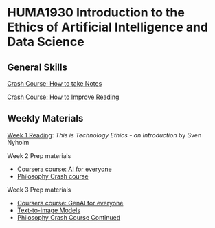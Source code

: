 # HUMA1930 Introduction to the Ethics of Artificial Intelligence and Data Science

## General Skills

[Crash Course: How to take Notes](./prep/notes/)

[Crash Course: How to Improve Reading](./prep/reading/)

## Weekly Materials

[Week 1 Reading](./wk1): _This is Technology Ethics - an Introduction_ by Sven Nyholm

Week 2 Prep materials

- [Coursera course: AI for everyone](./wk2/ai-for-everyone/)
- [Philosophy Crash course](./wk2/philosophy-crash-course/)

Week 3 Prep materials

- [Coursera course: GenAI for everyone](./wk3/gen-ai-for-everyone/)
- [Text-to-image Models](./wk3/diffusion-models/)
- [Philosophy Crash Course Continued](./wk3/philosophy-crash-course-2/)
